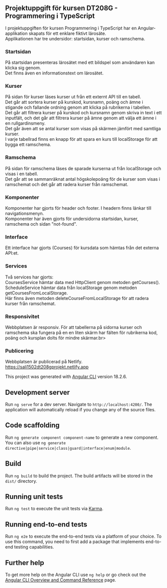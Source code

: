 ## Projektuppgift för kursen DT208G - Programmering i TypeScript
I projektuppgiften för kursen Programmering i TypeScript har en Angular-applikation skapats för ett enklare fiktivt lärosäte.<br>
Applikationen har tre undersidor: startsidan, kurser och ramschema.<br>

### Startsidan
På startsidan presenteras lärosätet med ett bildspel som användaren kan klicka sig genom.<br>
Det  finns även en informationstext om lärosätet.<br>

### Kurser
På sidan för kurser läses kurser ut från ett externt API till en tabell.<br>
Det går att sortera kurser på kurskod, kursnamn, poäng och ämne i stigande och fallande ordning genom att klicka på rubrikerna i tabellen.<br>
Det går att filtrera kurser på kurskod och kursnamn genom skriva in text i ett inputfält, och det går att filtrera kurser på ämne genom att välja ett ämne i en rullgardinsmeny.<br>
Det går även att se antal kurser som visas på skärmen jämfört med samtliga kurser.<br>
I varje tabellrad finns en knapp för att spara en kurs till localStorage för att bygga ett ramschema.<br>

### Ramschema
På sidan för ramschema läses de sparade kurserna ut från localStorage och visas i en tabell.<br>
Det går att se sammanräknat antal högskolepoäng för de kurser som visas i ramschemat och det går att radera kurser från ramschemat.<br>

### Komponenter
Komponenter har gjorts för header och footer. I headern finns länkar till navigationsmenyn.<br>
Komponenter har även gjorts för undersidorna startsidan, kurser, ramschema och sidan "not-found".<br>

### Interface
Ett interface har gjorts (Courses) för kursdata som hämtas från det externa API:et.

### Services
Två services har gjorts:<br>
CoursesService hämtar data med HttpClient genom metoden getCourses().<br>
ScheduleService hämtar data från localStorage genom metoden getCoursesFromLocalStorage.<br>
Här finns även metoden deleteCourseFromLocalStorage för att radera kurser från ramschemat.<br>

### Responsivitet
Webbplatsen är responsiv. För att tabellerna på sidorna kurser och ramschema ska fungera på en en liten skärm har fälten för rubrikerna kod, poäng och kursplan dolts för mindre skärmar.br>

### Publicering
Webbplatsen är publicerad på Netlify.
https://sali1502dt208gprojekt.netlify.app


This project was generated with [Angular CLI](https://github.com/angular/angular-cli) version 18.2.6.

## Development server

Run `ng serve` for a dev server. Navigate to `http://localhost:4200/`. The application will automatically reload if you change any of the source files.

## Code scaffolding

Run `ng generate component component-name` to generate a new component. You can also use `ng generate directive|pipe|service|class|guard|interface|enum|module`.

## Build

Run `ng build` to build the project. The build artifacts will be stored in the `dist/` directory.

## Running unit tests

Run `ng test` to execute the unit tests via [Karma](https://karma-runner.github.io).

## Running end-to-end tests

Run `ng e2e` to execute the end-to-end tests via a platform of your choice. To use this command, you need to first add a package that implements end-to-end testing capabilities.

## Further help

To get more help on the Angular CLI use `ng help` or go check out the [Angular CLI Overview and Command Reference](https://angular.dev/tools/cli) page.
